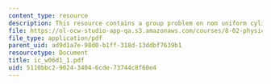 ```yaml
---
content_type: resource
description: This resource contains a group problem on non uniform cylindrical wire.
file: https://ol-ocw-studio-app-qa.s3.amazonaws.com/courses/8-02-physics-ii-electricity-and-magnetism-spring-2007/5110bbc2902434046cde73744c8f60e4_ic_w06d1_1.pdf
file_type: application/pdf
parent_uid: ad9d1a7e-98d0-b1ff-318d-13ddbf7639b1
resourcetype: Document
title: ic_w06d1_1.pdf
uid: 5110bbc2-9024-3404-6cde-73744c8f60e4
---
```

